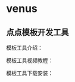 venus
=====

## 点点模板开发工具

模板工具介绍： [](http://doc.diandian.com/template/intro-create/#new)

模板工具视频教程： [](http://doc.diandian.com/template/venus-video/)

模板工具下载安装： [](http://doc.diandian.com/template/tools-intro/)

